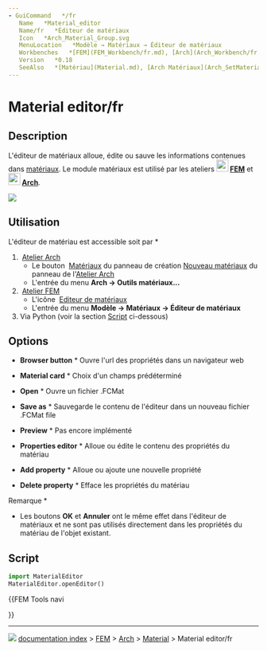```yaml
---
- GuiCommand   */fr
   Name   *Material_editor
   Name/fr   *Éditeur de matériaux
   Icon   *Arch_Material_Group.svg
   MenuLocation   *Modèle → Matériaux → Éditeur de matériaux
   Workbenches   *[FEM](FEM_Workbench/fr.md), [Arch](Arch_Workbench/fr.md)
   Version   *0.18
   SeeAlso   *[Matériau](Material.md), [Arch Matériaux](Arch_SetMaterial/fr.md), [Tutoriel FEM](FEM_tutorial/fr.md)
---
```


# Material editor/fr

## Description

L\'éditeur de matériaux alloue, édite ou sauve les informations contenues dans [matériaux](Material.md). Le module matériaux est utilisé par les ateliers **<img src="images/Workbench_FEM.svg" width=24px> [FEM](FEM_Workbench/fr.md)** et **<img src="images/Workbench_Arch.svg" width=24px> [Arch](Arch_Workbench/fr.md)**.

![](images/Material_editor.jpg )

## Utilisation

L\'éditeur de matériau est accessible soit par   *

1.  <img alt="" src=images/Workbench_Arch.svg  style="width   *24px;"> [Atelier Arch](Arch_Workbench/fr.md)
    -   Le bouton <img alt="" src=images/Arch_SetMaterial.svg  style="width   *16px;"> [Matériaux](Arch_SetMaterial/fr.md) du panneau de création [Nouveau matériaux](Arch_SetMaterial/fr.md) du panneau de l\'[Atelier Arch](Arch_Workbench/fr.md)
    -   L\'entrée du menu **Arch → Outils matériaux...**
2.  <img alt="" src=images/Workbench_FEM.svg  style="width   *24px;"> [Atelier FEM](FEM_Workbench/fr.md)
    -   L\'icône <img alt="" src=images/Arch_Material_Group.svg  style="width   *16px;"> [Editeur de matériaux](Material_editor/fr.md)
    -   L\'entrée du menu **Modèle → Matériaux → Éditeur de matériaux**
3.  Via Python (voir la section [Script](#Script.md) ci-dessous)

## Options

-   **Browser button**    * Ouvre l\'url des propriétés dans un navigateur web

-   **Material card**    * Choix d\'un champs prédéterminé

-    **Open**   * Ouvre un fichier .FCMat

-    **Save as**   * Sauvegarde le contenu de l\'éditeur dans un nouveau fichier .FCMat file

-   **Preview**    * Pas encore implémenté

-   **Properties editor**    * Alloue ou édite le contenu des propriétés du matériau

-    **Add property**   * Alloue ou ajoute une nouvelle propriété

-    **Delete property**   * Efface les propriétés du matériau

Remarque    *

-   Les boutons **OK** et **Annuler** ont le même effet dans l\'éditeur de matériaux et ne sont pas utilisés directement dans les propriétés du matériau de l\'objet existant.

## Script


```python
import MaterialEditor
MaterialEditor.openEditor()
```





{{FEM Tools navi

}}



---
![](images/Right_arrow.png) [documentation index](../README.md) > [FEM](Category_FEM.md) > [Arch](Category_Arch.md) > [Material](Material_Workbench.md) > Material editor/fr
